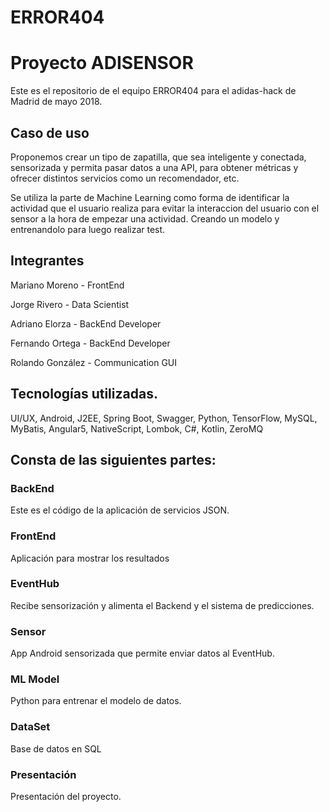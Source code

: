 # ERROR404

# Proyecto ADISENSOR

Este es el repositorio de el equipo ERROR404 para el adidas-hack de Madrid de mayo 2018.

## Caso de uso

Proponemos crear un tipo de zapatilla, que sea inteligente y conectada, sensorizada y permita pasar datos a una API, para obtener métricas y ofrecer distintos servicios como un recomendador, etc.

Se utiliza la parte de Machine Learning como forma de identificar la actividad que el usuario realiza para evitar la interaccion del usuario con el sensor a la hora de empezar una actividad. Creando un modelo y entrenandolo para luego realizar test.



## Integrantes

Mariano  Moreno - FrontEnd

Jorge  Rivero - Data Scientist

Adriano  Elorza - BackEnd Developer

Fernando  Ortega - BackEnd Developer

Rolando  González - Communication GUI


## Tecnologías utilizadas.

UI/UX, Android, J2EE, Spring Boot, Swagger, Python, TensorFlow, MySQL, MyBatis, Angular5, NativeScript, Lombok, C#, Kotlin, ZeroMQ


## Consta de las siguientes partes:

### BackEnd

Este es el código de la aplicación de servicios JSON.

### FrontEnd

Aplicación para mostrar los resultados

### EventHub

Recibe sensorización y alimenta el Backend y el sistema de predicciones.

### Sensor

App Android sensorizada que permite enviar datos al EventHub.

### ML Model

Python para entrenar el modelo de datos.

### DataSet

Base de datos en SQL

### Presentación

Presentación del proyecto.




